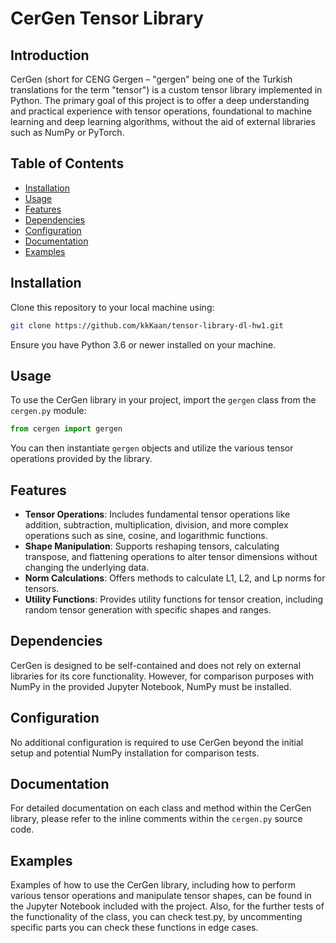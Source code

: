 
# CerGen Tensor Library

## Introduction

CerGen (short for CENG Gergen – "gergen" being one of the Turkish translations for the term "tensor") is a custom tensor library implemented in Python. The primary goal of this project is to offer a deep understanding and practical experience with tensor operations, foundational to machine learning and deep learning algorithms, without the aid of external libraries such as NumPy or PyTorch.

## Table of Contents

- [Installation](#installation)
- [Usage](#usage)
- [Features](#features)
- [Dependencies](#dependencies)
- [Configuration](#configuration)
- [Documentation](#documentation)
- [Examples](#examples)

## Installation

Clone this repository to your local machine using:

```bash
git clone https://github.com/kkKaan/tensor-library-dl-hw1.git
```

Ensure you have Python 3.6 or newer installed on your machine.

## Usage

To use the CerGen library in your project, import the `gergen` class from the `cergen.py` module:

```python
from cergen import gergen
```

You can then instantiate `gergen` objects and utilize the various tensor operations provided by the library.

## Features

- **Tensor Operations**: Includes fundamental tensor operations like addition, subtraction, multiplication, division, and more complex operations such as sine, cosine, and logarithmic functions.
- **Shape Manipulation**: Supports reshaping tensors, calculating transpose, and flattening operations to alter tensor dimensions without changing the underlying data.
- **Norm Calculations**: Offers methods to calculate L1, L2, and Lp norms for tensors.
- **Utility Functions**: Provides utility functions for tensor creation, including random tensor generation with specific shapes and ranges.

## Dependencies

CerGen is designed to be self-contained and does not rely on external libraries for its core functionality. However, for comparison purposes with NumPy in the provided Jupyter Notebook, NumPy must be installed.

## Configuration

No additional configuration is required to use CerGen beyond the initial setup and potential NumPy installation for comparison tests.

## Documentation

For detailed documentation on each class and method within the CerGen library, please refer to the inline comments within the `cergen.py` source code.

## Examples

Examples of how to use the CerGen library, including how to perform various tensor operations and manipulate tensor shapes, can be found in the Jupyter Notebook included with the project. Also, for the further tests of the functionality of the class, you can check test.py, by uncommenting specific parts you can check these functions in edge cases.
